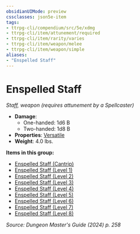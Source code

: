 ```yaml
---
obsidianUIMode: preview
cssclasses: json5e-item
tags:
- ttrpg-cli/compendium/src/5e/xdmg
- ttrpg-cli/item/attunement/required
- ttrpg-cli/item/rarity/varies
- ttrpg-cli/item/weapon/melee
- ttrpg-cli/item/weapon/simple
aliases: 
- "Enspelled Staff"
---
```

# Enspelled Staff
*Staff, weapon (requires attunement by a Spellcaster)*  


- **Damage**:
  - One-handed: 1d6 B
  - Two-handed: 1d8 B
- **Properties**: [Versatile](Mechanics/rules/item-properties.md#Versatile)
- **Weight**: 4.0 lbs.

**Items in this group:**

- [Enspelled Staff (Cantrip)](Mechanics/items/enspelled-staff-cantrip-xdmg.md)
- [Enspelled Staff (Level 1)](Mechanics/items/enspelled-staff-level-1-xdmg.md)
- [Enspelled Staff (Level 2)](Mechanics/items/enspelled-staff-level-2-xdmg.md)
- [Enspelled Staff (Level 3)](Mechanics/items/enspelled-staff-level-3-xdmg.md)
- [Enspelled Staff (Level 4)](Mechanics/items/enspelled-staff-level-4-xdmg.md)
- [Enspelled Staff (Level 5)](Mechanics/items/enspelled-staff-level-5-xdmg.md)
- [Enspelled Staff (Level 6)](Mechanics/items/enspelled-staff-level-6-xdmg.md)
- [Enspelled Staff (Level 7)](Mechanics/items/enspelled-staff-level-7-xdmg.md)
- [Enspelled Staff (Level 8)](Mechanics/items/enspelled-staff-level-8-xdmg.md)

*Source: Dungeon Master's Guide (2024) p. 258*